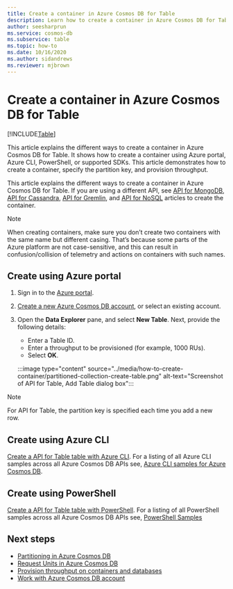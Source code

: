 ```yaml
---
title: Create a container in Azure Cosmos DB for Table
description: Learn how to create a container in Azure Cosmos DB for Table by using Azure portal, .NET, Java, Python, Node.js, and other SDKs. 
author: seesharprun
ms.service: cosmos-db
ms.subservice: table
ms.topic: how-to
ms.date: 10/16/2020
ms.author: sidandrews
ms.reviewer: mjbrown 
---
```


# Create a container in Azure Cosmos DB for Table
[!INCLUDE[Table](../includes/appliesto-table.md)]

This article explains the different ways to create a container in Azure Cosmos DB for Table. It shows how to create a container using Azure portal, Azure CLI, PowerShell, or supported SDKs. This article demonstrates how to create a container, specify the partition key, and provision throughput.

This article explains the different ways to create a container in Azure Cosmos DB for Table. If you are using a different API, see [API for MongoDB](../mongodb/how-to-create-container-mongodb.md), [API for Cassandra](../cassandra/how-to-create-container.md), [API for Gremlin](../gremlin/how-to-create-container.md), and [API for NoSQL](../how-to-create-container.md) articles to create the container.

> [!NOTE]
> When creating containers, make sure you don’t create two containers with the same name but different casing. That’s because some parts of the Azure platform are not case-sensitive, and this can result in confusion/collision of telemetry and actions on containers with such names.

## <a id="portal-table"></a>Create using Azure portal

1. Sign in to the [Azure portal](https://portal.azure.com/).

1. [Create a new Azure Cosmos DB account](quickstart-dotnet.md#create-an-azure-cosmos-db-account), or select an existing account.

1. Open the **Data Explorer** pane, and select **New Table**. Next, provide the following details:

   * Enter a Table ID.
   * Enter a throughput to be provisioned (for example, 1000 RUs).
   * Select **OK**.

    :::image type="content" source="../media/how-to-create-container/partitioned-collection-create-table.png" alt-text="Screenshot of API for Table, Add Table dialog box":::

> [!Note]
> For API for Table, the partition key is specified each time you add a new row.

## <a id="cli-mongodb"></a>Create using Azure CLI

[Create a API for Table table with Azure CLI](../scripts/cli/table/create.md). For a listing of all Azure CLI samples across all Azure Cosmos DB APIs see, [Azure CLI samples for Azure Cosmos DB](cli-samples.md).

## Create using PowerShell

[Create a API for Table table with PowerShell](../scripts/powershell/table/create.md). For a listing of all PowerShell samples across all Azure Cosmos DB APIs see, [PowerShell Samples](powershell-samples.md)

## Next steps

* [Partitioning in Azure Cosmos DB](../partitioning-overview.md)
* [Request Units in Azure Cosmos DB](../request-units.md)
* [Provision throughput on containers and databases](../set-throughput.md)
* [Work with Azure Cosmos DB account](../account-databases-containers-items.md)